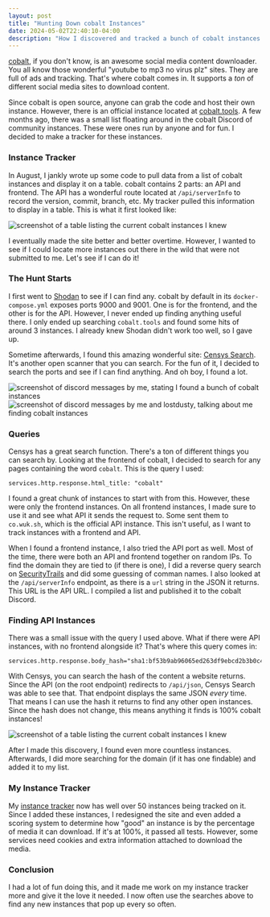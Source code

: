 ```yaml
---
layout: post
title: "Hunting Down cobalt Instances"
date: 2024-05-02T22:40:10-04:00
description: "How I discovered and tracked a bunch of cobalt instances for fun."
---
```

[cobalt](https://github.com/wukko/cobalt), if you don't know, is an awesome social media content downloader. You all know those wonderful "youtube to mp3 no virus plz" sites. They are full of ads and tracking. That's where cobalt comes in. It supports a *ton* of different social media sites to download content.

Since cobalt is open source, anyone can grab the code and host their own instance. However, there is an official instance located at [cobalt.tools](https://cobalt.tools). A few months ago, there was a small list floating around in the cobalt Discord of community instances. These were ones run by anyone and for fun. I decided to make a tracker for these instances.

### Instance Tracker

In August, I jankly wrote up some code to pull data from a list of cobalt instances and display it on a table. cobalt contains 2 parts: an API and frontend. The API has a wonderful route located at `/api/serverInfo` to record the version, commit, branch, etc. My tracker pulled this information to display in a table. This is what it first looked like:

<div class="post-image">
<img src="{{ site.url }}/assets/images/posts/4/1.png" alt="screenshot of a table listing the current cobalt instances I knew"/>
</div>

I eventually made the site better and better overtime. However, I wanted to see if I could locate more instances out there in the wild that were not submitted to me. Let's see if I can do it!

### The Hunt Starts
I first went to [Shodan](https://www.shodan.io/) to see if I can find any. cobalt by default in its `docker-compose.yml` exposes ports 9000 and 9001. One is for the frontend, and the other is for the API. However, I never ended up finding anything useful there. I only ended up searching `cobalt.tools` and found some hits of around 3 instances. I already knew Shodan didn't work too well, so I gave up.

Sometime afterwards, I found this amazing wonderful site: [Censys Search](https://search.censys.io/). It's another open scanner that you can search. For the fun of it, I decided to search the ports and see if I can find anything. And oh boy, I found a lot.

<div class="post-image">
<img src="{{ site.url }}/assets/images/posts/4/2.png" alt="screenshot of discord messages by me, stating I found a bunch of cobalt instances"/>
<img src="{{ site.url }}/assets/images/posts/4/3.png" alt="screenshot of discord messages by me and lostdusty, talking about me finding cobalt instances"/>
</div>

### Queries
Censys has a great search function. There's a ton of different things you can search by. Looking at the frontend of cobalt, I decided to search for any pages containing the word `cobalt`. This is the query I used:
```
services.http.response.html_title: "cobalt"
```
I found a great chunk of instances to start with from this. However, these were only the frontend instances. On all frontend instances, I made sure to use it and see what API it sends the request to. Some sent them to `co.wuk.sh`, which is the official API instance. This isn't useful, as I want to track instances with a frontend and API.

When I found a frontend instance, I also tried the API port as well. Most of the time, there were both an API and frontend together on random IPs. To find the domain they are tied to (if there is one), I did a reverse query search on [SecurityTrails](https://securitytrails.com/) and did some guessing of comman names. I also looked at the `/api/serverInfo` endpoint, as there is a `url` string in the JSON it returns. This URL is the API URL. I compiled a list and published it to the cobalt Discord.

### Finding API Instances
There was a small issue with the query I used above. What if there were API instances, with no frontend alongside it? That's where this query comes in:
```
services.http.response.body_hash="sha1:bf53b9ab96065ed263df9ebcd2b3b0c4d88242b5"
```
With Censys, you can search the hash of the content a website returns. Since the API (on the root endpoint) redirects to `/api/json`, Censys Search was able to see that. That endpoint displays the same JSON *every* time. That means I can use the hash it returns to find any other open instances. Since the hash does not change, this means anything it finds is 100% cobalt instances!

<div class="post-image">
<img src="{{ site.url }}/assets/images/posts/4/4.png" alt="screenshot of a table listing the current cobalt instances I knew"/>
</div>

After I made this discovery, I found even more countless instances. Afterwards, I did more searching for the domain (if it has one findable) and added it to my list.

### My Instance Tracker
My [instance tracker](https://instances.hyper.lol) now has well over 50 instances being tracked on it. Since I added these instances, I redesigned the site and even added a scoring system to determine how "good" an instance is by the percentage of media it can download. If it's at 100%, it passed all tests. However, some services need cookies and extra information attached to download the media.

### Conclusion
I had a lot of fun doing this, and it made me work on my instance tracker more and give it the love it needed. I now often use the searches above to find any new instances that pop up every so often.